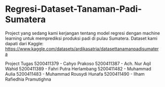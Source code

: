 # Regresi-Dataset-Tanaman-Padi-Sumatera
Project yang sedang kami kerjangan tentang model regresi dengan machine learning untuk memprediksi produksi padi di pulau Sumatera. Dataset kami dapati dari Kaggle: https://www.kaggle.com/datasets/ardikasatria/datasettanamanpadisumatera

Project Tugas
5200411379 - Cahyo Prakoso
5200411387 - Ach. Nur Aqil Wahid
5200411389 - Fahri Putra Herlambang
5200411482 - Muhammad Aulia
5200411483 - Muhammad Rousydi Hunafa
5200411490 - Ilham Rafiedhia Pramutighna
